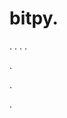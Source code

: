 # bitpy.
.
.
.
.












.






















































.
























.



























